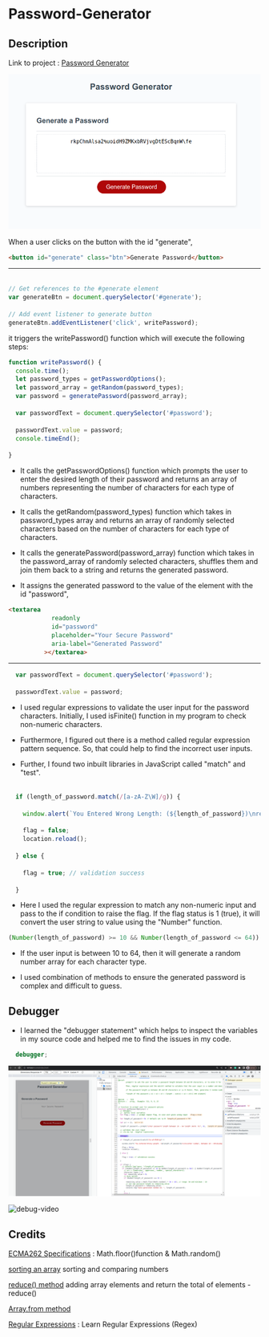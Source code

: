 # Password-Generator

## Description 

Link to project : [Password Generator](https://niwantha33.github.io/Password-Generator/)

![page](./assets/images/front-page.png)


When a user clicks on the button with the id "generate", 
```html
<button id="generate" class="btn">Generate Password</button>
```
----

```JavaScript

// Get references to the #generate element
var generateBtn = document.querySelector('#generate');

// Add event listener to generate button
generateBtn.addEventListener('click', writePassword);
```
it triggers the writePassword() function which will execute the following steps:

```Javascript
function writePassword() {
  console.time();
  let password_types = getPasswordOptions();
  let password_array = getRandom(password_types);
  var password = generatePassword(password_array);

  var passwordText = document.querySelector('#password');

  passwordText.value = password;
  console.timeEnd();

}
```


- It calls the getPasswordOptions() function which prompts the user to enter the desired length of their          password   and returns an array of numbers representing the number of characters for each type of characters.

-   It calls the getRandom(password_types) function which takes in password_types array and returns an array of randomly selected characters based on the number of characters for each type of characters.

-   It calls the generatePassword(password_array) function which takes in the password_array of randomly selected characters, shuffles them and join them back to a string and returns the generated password.

-   It assigns the generated password to the value of the element with the id "password",

```html
<textarea
            readonly
            id="password"
            placeholder="Your Secure Password"
            aria-label="Generated Password"
          ></textarea>
```
----

```JavaScript
  var passwordText = document.querySelector('#password');

  passwordText.value = password;
```
- I used regular expressions to validate the user input for the password characters. Initially, I used isFinite() function in my program to check non-numeric characters. 

- Furthermore, I figured out there is a method called regular expression pattern sequence. So, that could help to find the incorrect user inputs. 

- Further, I found two inbuilt libraries in JavaScript called "match" and "test". 

```javascript

  if (length_of_password.match(/[a-zA-Z\W]/g)) {

    window.alert(`You Entered Wrong Length: (${length_of_password})\nre-enter number, between 10 - 64\nExample : 12 `);

    flag = false;
    location.reload();

  } else {

    flag = true; // validation success 

  }

  ```


- Here I used the regular expression to match any non-numeric input and pass to the if condition to raise the flag. If the flag status is 1 (true), it will convert the user string to value using the "Number" function.

```JavaScript
(Number(length_of_password) >= 10 && Number(length_of_password <= 64)) || Number(length_of_password) === 0)
```

- If the user input is between 10 to 64, then it will generate a random number array for each character type. 

- I used combination of methods to ensure the generated password is complex and difficult to guess.

## Debugger

- I learned the "debugger statement" which helps to inspect the variables in my source code and helped me to find the issues in my code. 

```JavaScript
  debugger;
```

![debugger](./assets/images/debugger.png)

![debug-video](./assets/images/gif-debug.gif)

## Credits 
[ECMA262 Specifications](https://tc39.es/ecma262/multipage/numbers-and-dates.html#sec-math.random) : Math.floor()function & Math.random()

[sorting an array](https://developer.mozilla.org/en-US/docs/Web/JavaScript/Reference/Global_Objects/Array/sort) sorting and comparing numbers

[reduce() method](https://developer.mozilla.org/en-US/docs/Web/JavaScript/Reference/Global_Objects/Array/reduce) adding array elements and return the total of elements -  reduce()

[Array.from method](https://developer.mozilla.org/en-US/docs/Web/JavaScript/Reference/Global_Objects/Array/from#specifications)

[Regular Expressions](https://www.youtube.com/watch?v=ZfQFUJhPqMM) : Learn Regular Expressions (Regex) 